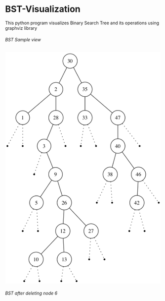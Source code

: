 # BST-Visualization

This python program visualizes Binary Search Tree and its operations using graphviz library

###### BST Sample view

![BST Sample View](https://github.com/sengorajkumar/BST-Visualization/blob/master/BSTAfterDelete.png)

###### BST after deleting node 6
